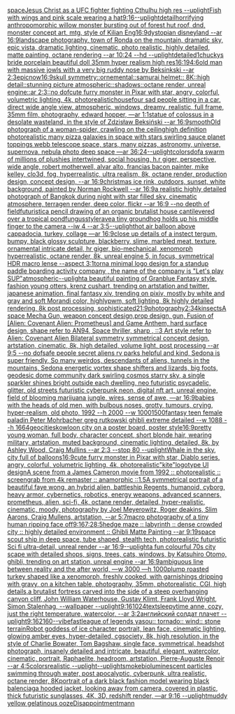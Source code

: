 [space](https://www.ebank.nz/aiartgenerator?category=space)[Jesus Christ as a UFC fighter fighting Cthulhu high res --uplight](https://www.ebank.nz/aiartgenerator?category=Jesus%2520Christ%2520as%2520a%2520UFC%2520fighter%2520fighting%2520Cthulhu%2520high%2520res%2520--uplight)[Fish with wings and pink scale wearing a hat](https://www.ebank.nz/aiartgenerator?category=Fish%2520with%2520wings%2520and%2520pink%2520scale%2520wearing%2520a%2520hat)[9:16](https://www.ebank.nz/aiartgenerator?category=9%3A16)[--uplight](https://www.ebank.nz/aiartgenerator?category=--uplight)[detail](https://www.ebank.nz/aiartgenerator?category=detail)[horrifying anthropomorphic willow monster bursting out of forest hut roof, dnd, monster concept art, mtg, style of Kilian Eng](https://www.ebank.nz/aiartgenerator?category=horrifying%2520anthropomorphic%2520willow%2520monster%2520bursting%2520out%2520of%2520forest%2520hut%2520roof%2C%2520dnd%2C%2520monster%2520concept%2520art%2C%2520mtg%2C%2520style%2520of%2520Kilian%2520Eng)[16:9](https://www.ebank.nz/aiartgenerator?category=16%3A9)[dystopian disneyland --ar 16:9](https://www.ebank.nz/aiartgenerator?category=dystopian%2520disneyland%2520--ar%252016%3A9)[landscape photography, town of Ronda on the mountain, dramatic sky, epic vista, dramatic lighting, cinematic, photo realistic, highly detailed, matte painting, octane rendering --ar 10:24 --hd --uplight](https://www.ebank.nz/aiartgenerator?category=landscape%2520photography%2C%2520town%2520of%2520Ronda%2520on%2520the%2520mountain%2C%2520dramatic%2520sky%2C%2520epic%2520vista%2C%2520dramatic%2520lighting%2C%2520cinematic%2C%2520photo%2520realistic%2C%2520highly%2520detailed%2C%2520matte%2520painting%2C%2520octane%2520rendering%2520--ar%252010%3A24%2520--hd%2520--uplight)[detailed](https://www.ebank.nz/aiartgenerator?category=detailed)[1](https://www.ebank.nz/aiartgenerator?category=1)[chuckys bride porcelain beautiful doll  35mm hyper realism high res](https://www.ebank.nz/aiartgenerator?category=chuckys%2520bride%2520porcelain%2520beautiful%2520doll%2520%252035mm%2520hyper%2520realism%2520high%2520res)[16:19](https://www.ebank.nz/aiartgenerator?category=16%3A19)[4:6](https://www.ebank.nz/aiartgenerator?category=4%3A6)[old man with massive jowls with a very big ruddy nose by Beksinkski  --ar 2:3](https://www.ebank.nz/aiartgenerator?category=old%2520man%2520with%2520massive%2520jowls%2520with%2520a%2520very%2520big%2520ruddy%2520nose%2520by%2520Beksinkski%2520%2520--ar%25202%3A3)[epic](https://www.ebank.nz/aiartgenerator?category=epic)[now](https://www.ebank.nz/aiartgenerator?category=now)[16:9](https://www.ebank.nz/aiartgenerator?category=16%3A9)[](https://www.ebank.nz/aiartgenerator?category=)[skull symmetry::ornemental::samurai helmet:: 8K::high detail::stunning picture atmospheric::shadows::octane render, unreal engine::ar 2:3::no dof](https://www.ebank.nz/aiartgenerator?category=skull%2520symmetry%3A%3Aornemental%3A%3Asamurai%2520helmet%3A%3A%25208K%3A%3Ahigh%2520detail%3A%3Astunning%2520picture%2520atmospheric%3A%3Ashadows%3A%3Aoctane%2520render%2C%2520unreal%2520engine%3A%3Aar%25202%3A3%3A%3Ano%2520dof)[cute furry monster in Pixar with star, angry, colorful, volumetric lighting, 4k, photorealistic](https://www.ebank.nz/aiartgenerator?category=cute%2520furry%2520monster%2520in%2520Pixar%2520with%2520star%2C%2520angry%2C%2520colorful%2C%2520volumetric%2520lighting%2C%25204k%2C%2520photorealistic)[house](https://www.ebank.nz/aiartgenerator?category=house)[four sad people sitting in a car, direct wide angle view, atmospheric, windows, dreamy, realistic, full frame, 35mm film, photography, edward hopper, —ar 1:1](https://www.ebank.nz/aiartgenerator?category=four%2520sad%2520people%2520sitting%2520in%2520a%2520car%2C%2520direct%2520wide%2520angle%2520view%2C%2520atmospheric%2C%2520windows%2C%2520dreamy%2C%2520realistic%2C%2520full%2520frame%2C%252035mm%2520film%2C%2520photography%2C%2520edward%2520hopper%2C%2520%E2%80%94ar%25201%3A1)[statue of colossus in a desolate wasteland, in the style of Zdzisław Beksiński --ar 16:9](https://www.ebank.nz/aiartgenerator?category=statue%2520of%2520colossus%2520in%2520a%2520desolate%2520wasteland%2C%2520in%2520the%2520style%2520of%2520Zdzis%C5%82aw%2520Beksi%C5%84ski%2520--ar%252016%3A9)[smooth](https://www.ebank.nz/aiartgenerator?category=smooth)[Old photograph of a woman-spider, crawling on the ceiling](https://www.ebank.nz/aiartgenerator?category=Old%2520photograph%2520of%2520a%2520woman-spider%2C%2520crawling%2520on%2520the%2520ceiling)[high definition photorealistic many pizza galaxies in space with stars swirling sauce planet toppings webb telescope space, stars, many pizzas, astronomy, universe, supernova, nebula photo deep space —ar 36:24](https://www.ebank.nz/aiartgenerator?category=high%2520definition%2520photorealistic%2520many%2520pizza%2520galaxies%2520in%2520space%2520with%2520stars%2520swirling%2520sauce%2520planet%2520toppings%2520webb%2520telescope%2520space%2C%2520stars%2C%2520many%2520pizzas%2C%2520astronomy%2C%2520universe%2C%2520supernova%2C%2520nebula%2520photo%2520deep%2520space%2520%E2%80%94ar%252036%3A24)[--uplight](https://www.ebank.nz/aiartgenerator?category=--uplight)[colors](https://www.ebank.nz/aiartgenerator?category=colors)[dof](https://www.ebank.nz/aiartgenerator?category=dof)[a swarm of millions of plushies intertwined, social housing, h.r giger, perspective, wide angle, robert motherwell, alvar alto, francias bacon painter, mike kelley, clo3d, fog, hyperrealistic, ultra realism, 8k, octane render, production design, concept design, --ar 16:9](https://www.ebank.nz/aiartgenerator?category=a%2520swarm%2520of%2520millions%2520of%2520plushies%2520intertwined%2C%2520social%2520housing%2C%2520h.r%2520giger%2C%2520perspective%2C%2520wide%2520angle%2C%2520robert%2520motherwell%2C%2520alvar%2520alto%2C%2520francias%2520bacon%2520painter%2C%2520mike%2520kelley%2C%2520clo3d%2C%2520fog%2C%2520hyperrealistic%2C%2520ultra%2520realism%2C%25208k%2C%2520octane%2520render%2C%2520production%2520design%2C%2520concept%2520design%2C%2520--ar%252016%3A9)[christmas ice rink, outdoors, sunset, white background, painted by Norman Rockwell --ar 16:9](https://www.ebank.nz/aiartgenerator?category=christmas%2520ice%2520rink%2C%2520outdoors%2C%2520sunset%2C%2520white%2520background%2C%2520painted%2520by%2520Norman%2520Rockwell%2520--ar%252016%3A9)[a realistic highly detailed photograph of Bangkok during night with star filled sky, cinematic atmosphere, terragen render, deep color, flickr --ar 16:9 --no depth of field](https://www.ebank.nz/aiartgenerator?category=a%2520realistic%2520highly%2520detailed%2520photograph%2520of%2520Bangkok%2520during%2520night%2520with%2520star%2520filled%2520sky%2C%2520cinematic%2520atmosphere%2C%2520terragen%2520render%2C%2520deep%2520color%2C%2520flickr%2520--ar%252016%3A9%2520--no%2520depth%2520of%2520field)[futuristic](https://www.ebank.nz/aiartgenerator?category=futuristic)[a pencil drawing of an organic brutalist  house cantilevered over a tropical pond](https://www.ebank.nz/aiartgenerator?category=a%2520pencil%2520drawing%2520of%2520an%2520organic%2520brutalist%2520%2520house%2520cantilevered%2520over%2520a%2520tropical%2520pond)[fungus](https://www.ebank.nz/aiartgenerator?category=fungus)[style](https://www.ebank.nz/aiartgenerator?category=style)[rave](https://www.ebank.nz/aiartgenerator?category=rave)[a tiny groundhog holds up his middle finger to the camera --iw 4 --ar 3:5](https://www.ebank.nz/aiartgenerator?category=a%2520tiny%2520groundhog%2520holds%2520up%2520his%2520middle%2520finger%2520to%2520the%2520camera%2520--iw%25204%2520--ar%25203%3A5)[--uplight](https://www.ebank.nz/aiartgenerator?category=--uplight)[hot air balloon above cappadocia, turkey, collage —ar 16:9](https://www.ebank.nz/aiartgenerator?category=hot%2520air%2520balloon%2520above%2520cappadocia%2C%2520turkey%2C%2520collage%2520%E2%80%94ar%252016%3A9)[close up details of a instect tergum, bumpy, black glossy sculpture, blackberry, slime, marbled meat, texture, ornamental intricate detail, hr giger, bio-mechanical, xenomorph hyperrealistic, octane render, 8k, unreal engine 5, in focus, symmetrical HDR macro lense --aspect 3:1](https://www.ebank.nz/aiartgenerator?category=close%2520up%2520details%2520of%2520a%2520instect%2520tergum%2C%2520bumpy%2C%2520black%2520glossy%2520sculpture%2C%2520blackberry%2C%2520slime%2C%2520marbled%2520meat%2C%2520texture%2C%2520ornamental%2520intricate%2520detail%2C%2520hr%2520giger%2C%2520bio-mechanical%2C%2520xenomorph%2520hyperrealistic%2C%2520octane%2520render%2C%25208k%2C%2520unreal%2520engine%25205%2C%2520in%2520focus%2C%2520symmetrical%2520HDR%2520macro%2520lense%2520--aspect%25203%3A1)[torn](https://www.ebank.nz/aiartgenerator?category=torn)[a minimal logo design for a standup paddle boarding activity company , the name of the company is "Let's play SUP"](https://www.ebank.nz/aiartgenerator?category=a%2520minimal%2520logo%2520design%2520for%2520a%2520standup%2520paddle%2520boarding%2520activity%2520company%2520%2C%2520the%2520name%2520of%2520the%2520company%2520is%2520%22Let%27s%2520play%2520SUP%22)[atmospheric](https://www.ebank.nz/aiartgenerator?category=atmospheric)[--uplight](https://www.ebank.nz/aiartgenerator?category=--uplight)[a beautiful painting of Granblue Fantasy style, fashion young otters, krenz cushart, trending on artstation and twitter, japanese animation, final fantasy xiv, trending on pixiv, mostly by white and gray and soft Morandi color, highlypwm, soft lighting, 8k highly detailed rendering, 8k post processing, sophisticated](https://www.ebank.nz/aiartgenerator?category=a%2520beautiful%2520painting%2520of%2520Granblue%2520Fantasy%2520style%2C%2520fashion%2520young%2520otters%2C%2520krenz%2520cushart%2C%2520trending%2520on%2520artstation%2520and%2520twitter%2C%2520japanese%2520animation%2C%2520final%2520fantasy%2520xiv%2C%2520trending%2520on%2520pixiv%2C%2520mostly%2520by%2520white%2520and%2520gray%2520and%2520soft%2520Morandi%2520color%2C%2520highlypwm%2C%2520soft%2520lighting%2C%25208k%2520highly%2520detailed%2520rendering%2C%25208k%2520post%2520processing%2C%2520sophisticated)[21:9](https://www.ebank.nz/aiartgenerator?category=21%3A9)[photography](https://www.ebank.nz/aiartgenerator?category=photography)[2:3](https://www.ebank.nz/aiartgenerator?category=2%3A3)[4k](https://www.ebank.nz/aiartgenerator?category=4k)[insects](https://www.ebank.nz/aiartgenerator?category=insects)[A space Mecha Gun,  weapon concept design,prop design, gun, Fusion of [Alien: Covenant Alien: Prometheus] and Game Anthem,  hard surface design,   shape refer to AN94,   Space thriller, sharp , ::3  Art style refer to Alien: Covenant Alien   Bilateral symmetry       symmetrical   concept design,  artstation, cinematic,  8k, high detailed,  volume light,  post processing    --ar 9:5   --no dof](https://www.ebank.nz/aiartgenerator?category=A%2520space%2520Mecha%2520Gun%2C%2520%2520weapon%2520concept%2520design%2Cprop%2520design%2C%2520gun%2C%2520Fusion%2520of%2520%5BAlien%3A%2520Covenant%2520Alien%3A%2520Prometheus%5D%2520and%2520Game%2520Anthem%2C%2520%2520hard%2520surface%2520design%2C%2520%2520%2520shape%2520refer%2520to%2520AN94%2C%2520%2520%2520Space%2520thriller%2C%2520sharp%2520%2C%2520%3A%3A3%2520%2520Art%2520style%2520refer%2520to%2520Alien%3A%2520Covenant%2520Alien%2520%2520%2520Bilateral%2520symmetry%2520%2520%2520%2520%2520%2520%2520symmetrical%2520%2520%2520concept%2520design%2C%2520%2520artstation%2C%2520cinematic%2C%2520%25208k%2C%2520high%2520detailed%2C%2520%2520volume%2520light%2C%2520%2520post%2520processing%2520%2520%2520%2520--ar%25209%3A5%2520%2520%2520--no%2520dof)[safe people secret aliens rv parks helpful and kind, Sedona is super friendly, So many weirdos, descendants of aliens,  tunnels in the mountains, Sedona energetic vortex shape shifters and lizards, big foots,   geodesic dome community dark swirling cosmos starry sky, a single sparkler shines bright outside each dwelling, neo futuristic psycadelic, glitter, old streets futuristic cyberpunk neon, digital nft art, unreal engine, field of blooming marijuana jungle, wires, sense of awe, —ar 16:9](https://www.ebank.nz/aiartgenerator?category=safe%2520people%2520secret%2520aliens%2520rv%2520parks%2520helpful%2520and%2520kind%2C%2520Sedona%2520is%2520super%2520friendly%2C%2520So%2520many%2520weirdos%2C%2520descendants%2520of%2520aliens%2C%2520%2520tunnels%2520in%2520the%2520mountains%2C%2520Sedona%2520energetic%2520vortex%2520shape%2520shifters%2520and%2520lizards%2C%2520big%2520foots%2C%2520%2520%2520geodesic%2520dome%2520community%2520dark%2520swirling%2520cosmos%2520starry%2520sky%2C%2520a%2520single%2520sparkler%2520shines%2520bright%2520outside%2520each%2520dwelling%2C%2520neo%2520futuristic%2520psycadelic%2C%2520glitter%2C%2520old%2520streets%2520futuristic%2520cyberpunk%2520neon%2C%2520digital%2520nft%2520art%2C%2520unreal%2520engine%2C%2520field%2520of%2520blooming%2520marijuana%2520jungle%2C%2520wires%2C%2520sense%2520of%2520awe%2C%2520%E2%80%94ar%252016%3A9)[babies with the heads of old men, with bulbous noses, grotty, tumours, crying, hyper-realism, old photo, 1992 --h 2000 --w 1000](https://www.ebank.nz/aiartgenerator?category=babies%2520with%2520the%2520heads%2520of%2520old%2520men%2C%2520with%2520bulbous%2520noses%2C%2520grotty%2C%2520tumours%2C%2520crying%2C%2520hyper-realism%2C%2520old%2520photo%2C%25201992%2520--h%25202000%2520--w%25201000)[1500](https://www.ebank.nz/aiartgenerator?category=1500)[fantasy teen female paladin Peter Mohrbacher greg rutkowski ghibli extreme detailed --w 1088 --h 1664](https://www.ebank.nz/aiartgenerator?category=fantasy%2520teen%2520female%2520paladin%2520Peter%2520Mohrbacher%2520greg%2520rutkowski%2520ghibli%2520extreme%2520detailed%2520--w%25201088%2520--h%25201664)[geocities](https://www.ebank.nz/aiartgenerator?category=geocities)[kowloon city on a poster board, poster style](https://www.ebank.nz/aiartgenerator?category=kowloon%2520city%2520on%2520a%2520poster%2520board%2C%2520poster%2520style)[16:9](https://www.ebank.nz/aiartgenerator?category=16%3A9)[pretty young woman, full body, character concept, short blonde hair, wearing military, artstation, muted background, cinematic lighting, detailed, 8k, by Ashley Wood, Craig Mullins --ar 2:3 --stop 80 --uplight](https://www.ebank.nz/aiartgenerator?category=pretty%2520young%2520woman%2C%2520full%2520body%2C%2520character%2520concept%2C%2520short%2520blonde%2520hair%2C%2520wearing%2520military%2C%2520artstation%2C%2520muted%2520background%2C%2520cinematic%2520lighting%2C%2520detailed%2C%25208k%2C%2520by%2520Ashley%2520Wood%2C%2520Craig%2520Mullins%2520--ar%25202%3A3%2520--stop%252080%2520--uplight)[Whale in the sky, city full of balloons](https://www.ebank.nz/aiartgenerator?category=Whale%2520in%2520the%2520sky%2C%2520city%2520full%2520of%2520balloons)[16:9](https://www.ebank.nz/aiartgenerator?category=16%3A9)[cute furry monster in Pixar with star, Diablo series, angry, colorful, volumetric lighting, 4k, photorealistic](https://www.ebank.nz/aiartgenerator?category=cute%2520furry%2520monster%2520in%2520Pixar%2520with%2520star%2C%2520Diablo%2520series%2C%2520angry%2C%2520colorful%2C%2520volumetric%2520lighting%2C%25204k%2C%2520photorealistic)["kite"logotype UI design](https://www.ebank.nz/aiartgenerator?category=%22kite%22logotype%2520UI%2520design)[A scene from a James Cameron movie from 1992 :: photorealistic :: screengrab from 4k remaster :: anamorphic ::](https://www.ebank.nz/aiartgenerator?category=A%2520scene%2520from%2520a%2520James%2520Cameron%2520movie%2520from%25201992%2520%3A%3A%2520photorealistic%2520%3A%3A%2520screengrab%2520from%25204k%2520remaster%2520%3A%3A%2520anamorphic%2520%3A%3A)[1.5](https://www.ebank.nz/aiartgenerator?category=1.5)[A symmetrical portrait of a beautiful faye wong, an hybrid alien, battleship Regents, humanoid, cyborg, heavy armor, cybernetics, robotics, energy weapons, advanced scanners, prometheus, alien, sci-fi, 4k, octane render, detailed, hyper-realistic, cinematic, moody, photography by Joel Meyerowitz, Roger deakins, Slim Aarons, Craig Mullens, artstation, --ar 5:7](https://www.ebank.nz/aiartgenerator?category=A%2520symmetrical%2520portrait%2520of%2520a%2520beautiful%2520faye%2520wong%2C%2520an%2520hybrid%2520alien%2C%2520battleship%2520Regents%2C%2520humanoid%2C%2520cyborg%2C%2520heavy%2520armor%2C%2520cybernetics%2C%2520robotics%2C%2520energy%2520weapons%2C%2520advanced%2520scanners%2C%2520prometheus%2C%2520alien%2C%2520sci-fi%2C%25204k%2C%2520octane%2520render%2C%2520detailed%2C%2520hyper-realistic%2C%2520cinematic%2C%2520moody%2C%2520photography%2520by%2520Joel%2520Meyerowitz%2C%2520Roger%2520deakins%2C%2520Slim%2520Aarons%2C%2520Craig%2520Mullens%2C%2520artstation%2C%2520--ar%25205%3A7)[macro photography of a tiny human ripping face off](https://www.ebank.nz/aiartgenerator?category=macro%2520photography%2520of%2520a%2520tiny%2520human%2520ripping%2520face%2520off)[9:16](https://www.ebank.nz/aiartgenerator?category=9%3A16)[7:2](https://www.ebank.nz/aiartgenerator?category=7%3A2)[8:5](https://www.ebank.nz/aiartgenerator?category=8%3A5)[hedge maze :: labyrinth ::  dense crowded city :: highly detailed environment :: Ghibli Matte Painting --ar 9:19](https://www.ebank.nz/aiartgenerator?category=hedge%2520maze%2520%3A%3A%2520labyrinth%2520%3A%3A%2520%2520dense%2520crowded%2520city%2520%3A%3A%2520highly%2520detailed%2520environment%2520%3A%3A%2520Ghibli%2520Matte%2520Painting%2520--ar%25209%3A19)[space scout ship in deep space, tube shaped, stealth tech, photorealistic futuristic Sci fi ultra-detail, unreal render --ar 16:9](https://www.ebank.nz/aiartgenerator?category=space%2520scout%2520ship%2520in%2520deep%2520space%2C%2520tube%2520shaped%2C%2520stealth%2520tech%2C%2520photorealistic%2520futuristic%2520Sci%2520fi%2520ultra-detail%2C%2520unreal%2520render%2520--ar%252016%3A9)[--uplight](https://www.ebank.nz/aiartgenerator?category=--uplight)[a fun colourful 70s city scape with detailed shops, signs, trees, cats, windows, by Katsuhiro Otomo, ghibli, trending on art station, unreal engine --ar 16:9](https://www.ebank.nz/aiartgenerator?category=a%2520fun%2520colourful%252070s%2520city%2520scape%2520with%2520detailed%2520shops%2C%2520signs%2C%2520trees%2C%2520cats%2C%2520windows%2C%2520by%2520Katsuhiro%2520Otomo%2C%2520ghibli%2C%2520trending%2520on%2520art%2520station%2C%2520unreal%2520engine%2520--ar%252016%3A9)[ambiguous line between reality and the after world, —w 3000 —h 1000](https://www.ebank.nz/aiartgenerator?category=ambiguous%2520line%2520between%2520reality%2520and%2520the%2520after%2520world%2C%2520%E2%80%94w%25203000%2520%E2%80%94h%25201000)[plump roasted turkey shaped like a xenomorph, freshly cooked, with garnishings  dripping with gravy, on a kitchen table, photography, 35mm, photorealistic, CGI, high details,](https://www.ebank.nz/aiartgenerator?category=plump%2520roasted%2520turkey%2520shaped%2520like%2520a%2520xenomorph%2C%2520freshly%2520cooked%2C%2520with%2520garnishings%2520%2520dripping%2520with%2520gravy%2C%2520on%2520a%2520kitchen%2520table%2C%2520photography%2C%252035mm%2C%2520photorealistic%2C%2520CGI%2C%2520high%2520details%2C)[a brutalist fortress carved into the side of a steep overhanging canyon cliff, John William Waterhouse, Gustav Klimt, Frank Lloyd Wright, Simon Stalenhag, --wallpaper --uplight](https://www.ebank.nz/aiartgenerator?category=a%2520brutalist%2520fortress%2520carved%2520into%2520the%2520side%2520of%2520a%2520steep%2520overhanging%2520canyon%2520cliff%2C%2520John%2520William%2520Waterhouse%2C%2520Gustav%2520Klimt%2C%2520Frank%2520Lloyd%2520Wright%2C%2520Simon%2520Stalenhag%2C%2520--wallpaper%2520--uplight)[9:16](https://www.ebank.nz/aiartgenerator?category=9%3A16)[1024](https://www.ebank.nz/aiartgenerator?category=1024)[text](https://www.ebank.nz/aiartgenerator?category=text)[sleepytime anne, cozy, just the right temperature, watercolor, --ar 3:2](https://www.ebank.nz/aiartgenerator?category=sleepytime%2520anne%2C%2520cozy%2C%2520just%2520the%2520right%2520temperature%2C%2520watercolor%2C%2520--ar%25203%3A2)[английский солдат плачет --uplight](https://www.ebank.nz/aiartgenerator?category=%D0%B0%D0%BD%D0%B3%D0%BB%D0%B8%D0%B9%D1%81%D0%BA%D0%B8%D0%B9%2520%D1%81%D0%BE%D0%BB%D0%B4%D0%B0%D1%82%2520%D0%BF%D0%BB%D0%B0%D1%87%D0%B5%D1%82%2520--uplight)[9:16](https://www.ebank.nz/aiartgenerator?category=9%3A16)[2160](https://www.ebank.nz/aiartgenerator?category=2160)[--vibefast](https://www.ebank.nz/aiartgenerator?category=--vibefast)[league of legends yasou:: tornado:: wind:: stone terrain](https://www.ebank.nz/aiartgenerator?category=league%2520of%2520legends%2520yasou%3A%3A%2520tornado%3A%3A%2520wind%3A%3A%2520stone%2520terrain)[Robot goddess of ice character portrait, lean face, cinematic lighting, glowing amber eyes, hyper-detailed, cgsociety, 8k, high resolution, in the style of Charlie Bowater, Tom Bagshaw, single face, symmetrical, headshot photograph, insanely detailed and intricate, beautiful, elegant, watercolor, cinematic, portrait, Raphaelite, headroom, artstation, Pierre-Auguste Renoir --ar 4:5](https://www.ebank.nz/aiartgenerator?category=Robot%2520goddess%2520of%2520ice%2520character%2520portrait%2C%2520lean%2520face%2C%2520cinematic%2520lighting%2C%2520glowing%2520amber%2520eyes%2C%2520hyper-detailed%2C%2520cgsociety%2C%25208k%2C%2520high%2520resolution%2C%2520in%2520the%2520style%2520of%2520Charlie%2520Bowater%2C%2520Tom%2520Bagshaw%2C%2520single%2520face%2C%2520symmetrical%2C%2520headshot%2520photograph%2C%2520insanely%2520detailed%2520and%2520intricate%2C%2520beautiful%2C%2520elegant%2C%2520watercolor%2C%2520cinematic%2C%2520portrait%2C%2520Raphaelite%2C%2520headroom%2C%2520artstation%2C%2520Pierre-Auguste%2520Renoir%2520--ar%25204%3A5)[colors](https://www.ebank.nz/aiartgenerator?category=colors)[realistic,](https://www.ebank.nz/aiartgenerator?category=realistic%2C)[--uplight](https://www.ebank.nz/aiartgenerator?category=--uplight)[--uplight](https://www.ebank.nz/aiartgenerator?category=--uplight)[smoke](https://www.ebank.nz/aiartgenerator?category=smoke)[bioluminescent particles swimming through water, post apocalyptic, cyberpunk, ultra realistic, octane render, 8K](https://www.ebank.nz/aiartgenerator?category=bioluminescent%2520particles%2520swimming%2520through%2520water%2C%2520post%2520apocalyptic%2C%2520cyberpunk%2C%2520ultra%2520realistic%2C%2520octane%2520render%2C%25208K)[portrait of a dark black fashion model wearing black balenciaga hooded jacket, looking away from camera, covered in plastic, thick futuristic sunglasses, 4K, 3D, redshift render, —ar 9:16 --uplight](https://www.ebank.nz/aiartgenerator?category=portrait%2520of%2520a%2520dark%2520black%2520fashion%2520model%2520wearing%2520black%2520balenciaga%2520hooded%2520jacket%2C%2520looking%2520away%2520from%2520camera%2C%2520covered%2520in%2520plastic%2C%2520thick%2520futuristic%2520sunglasses%2C%25204K%2C%25203D%2C%2520redshift%2520render%2C%2520%E2%80%94ar%25209%3A16%2520--uplight)[muddy yellow gelatinous ooze](https://www.ebank.nz/aiartgenerator?category=muddy%2520yellow%2520gelatinous%2520ooze)[Disappointment](https://www.ebank.nz/aiartgenerator?category=Disappointment)[mann](https://www.ebank.nz/aiartgenerator?category=mann)